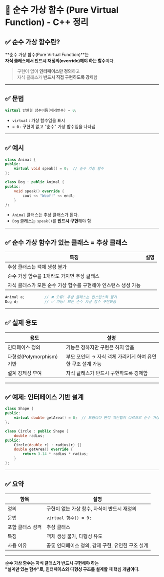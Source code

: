 # 🧩 순수 가상 함수 (Pure Virtual Function) - C++ 정리

## ✅ 순수 가상 함수란?

**순수 가상 함수(Pure Virtual Function)**는  
**자식 클래스에서 반드시 재정의(override)해야 하는 함수**이다.

> 구현이 없이 **인터페이스만 정의**하고  
> 자식 클래스가 **반드시 직접 구현하도록 강제**함

---

## ✅ 문법

```cpp
virtual 반환형 함수이름(매개변수) = 0;
```

- `virtual` : 가상 함수임을 표시
- `= 0`     : 구현이 없고 "순수" 가상 함수임을 나타냄

---

## ✅ 예시

```cpp
class Animal {
public:
    virtual void speak() = 0;  // 순수 가상 함수
};

class Dog : public Animal {
public:
    void speak() override {
        cout << "Woof!" << endl;
    }
};
```

- `Animal` 클래스는 추상 클래스가 된다.
- `Dog` 클래스는 `speak()`를 **반드시 구현**해야 함

---

## ✅ 순수 가상 함수가 있는 클래스 = 추상 클래스

| 특징 | 설명 |
|------|------|
| 추상 클래스는 객체 생성 불가 |
| 순수 가상 함수를 1개라도 가지면 추상 클래스 |
| 자식 클래스가 모든 순수 가상 함수를 구현해야 인스턴스 생성 가능 |

```cpp
Animal a;         // ❌ 오류! 추상 클래스는 인스턴스화 불가
Dog d;            // ✅ 가능! 모든 순수 가상 함수 구현했음
```

---

## ✅ 실제 용도

| 용도                    | 설명 |
|-------------------------|------|
| 인터페이스 정의         | 기능은 정하지만 구현은 하지 않음 |
| 다형성(Polymorphism) 기반 | 부모 포인터 → 자식 객체 가리키게 하여 유연한 구조 설계 가능 |
| 설계 강제성 부여         | 자식 클래스가 반드시 구현하도록 강제함 |

---

## ✅ 예제: 인터페이스 기반 설계

```cpp
class Shape {
public:
    virtual double getArea() = 0;  // 도형마다 면적 계산법이 다르므로 순수 가상함수
};

class Circle : public Shape {
    double radius;
public:
    Circle(double r) : radius(r) {}
    double getArea() override {
        return 3.14 * radius * radius;
    }
};
```

---

## ✅ 요약

| 항목        | 설명                            |
| --------- | ----------------------------- |
| 정의        | 구현이 없는 가상 함수, 자식이 반드시 재정의     |
| 문법        | `virtual 함수() = 0;`           |
| 포함 클래스 성격 | 추상 클래스                        |
| 특징        | 객체 생성 불가, 다형성 유도              |
| 사용 이유     | 공통 인터페이스 정의, 강제 구현, 유연한 구조 설계 |

---

**순수 가상 함수는 자식 클래스가 반드시 구현해야 하는  
"설계만 있는 함수"로, 인터페이스와 다형성 구조를 설계할 때 핵심 개념이다.**
